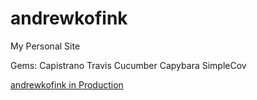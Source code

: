 andrewkofink
============

My Personal Site

Gems:
	Capistrano
	Travis
	Cucumber
  Capybara
  SimpleCov

[andrewkofink in Production](http://andrewkofink.heroku.com)